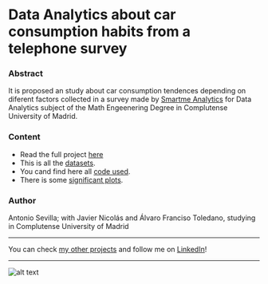 # Data Analytics about car consumption habits from a telephone survey

### Abstract
It is proposed an study about car consumption tendences depending on diferent factors collected in a survey made by [Smartme Analytics](https://www.smartmeanalytics.com/) for Data Analytics subject of the Math Engeenering Degree in Complutense University of Madrid.

### Content
- Read the full project [here](https://github.com/asevillasastre/UCM-Data-Mining-Final-Project/blob/main/final-report.pdf)
- This is all the [datasets](https://github.com/asevillasastre/UCM-Data-Mining-Final-Project/blob/main/final-report.pdf).
- You cand find here all [code used](https://github.com/asevillasastre/UCM-Data-Mining-Final-Project/tree/main/src).
- There is some [significant plots](https://github.com/asevillasastre/UCM-Rehabilitation-and-Distribution-Models/tree/main/src/python).

### Author
Antonio Sevilla; with Javier Nicolás and Álvaro Franciso Toledano, studying in Complutense University of Madrid

-----------------------------------------------------------------------------

You can check [my other projects](https://github.com/asevillasastre?tab=repositories) and follow me on [LinkedIn](https://www.linkedin.com/in/asevillasastre/)!

-----------------------------------------------------------------------------

![alt text](https://github.com/asevillasastre/UCM-Data-Mining-Final-Project/blob/main/plots/clustering/final-clustering.png?raw=true)
